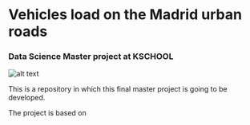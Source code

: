 # Vehicles load on the Madrid urban roads
### Data Science Master project at KSCHOOL

![alt text](https://raw.githubusercontent.com/username/projectname/branch/path/to/img.png)

This is a repository in which this final master project is going to be developed.

The project is based on 
